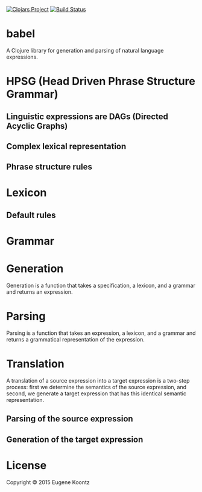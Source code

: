 [![Clojars Project](http://clojars.org/babel/latest-version.svg)](http://clojars.org/babel)
[![Build Status](https://secure.travis-ci.org/ekoontz/babel.png?branch=master)](http://travis-ci.org/ekoontz/babel)

# babel

A Clojure library for generation and parsing of natural language expressions.

# HPSG (Head Driven Phrase Structure Grammar)

## Linguistic expressions are DAGs (Directed Acyclic Graphs)

## Complex lexical representation

## Phrase structure rules

# Lexicon

## Default rules

# Grammar

# Generation

Generation is a function that takes a specification, a lexicon, and a
grammar and returns an expression.

# Parsing

Parsing is a function that takes an expression, a lexicon, and a
grammar and returns a grammatical representation of the expression.

# Translation

A translation of a source expression into a target expression is a
two-step process: first we determine the semantics of the source
expression, and second, we generate a target expression that has this
identical semantic representation.

## Parsing of the source expression

## Generation of the target expression

# License

Copyright © 2015 Eugene Koontz
